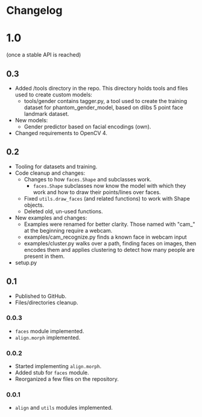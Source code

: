 # Changelog
# 1.0
(once a stable API is reached)

## 0.3
* Added /tools directory in the repo. This directory holds tools and files
  used to create custom models:
    * tools/gender contains tagger.py, a tool used to create the training
      dataset for phantom_gender_model, based on dlibs 5 point face landmark
      dataset.
* New models:
    * Gender predictor based on facial encodings (own).
* Changed requirements to OpenCV 4.

## 0.2
* Tooling for datasets and training.
* Code cleanup and changes:
    * Changes to how `faces.Shape` and subclasses work.
        * `faces.Shape` subclasses now know the model with which they work and
          how to draw their points/lines over faces.
    * Fixed `utils.draw_faces` (and related functions) to work with Shape
      objects.
    * Deleted old, un-used functions.
* New examples and changes:
    * Examples were renamed for better clarity. Those named with "cam_" at the
      beginning require a webcam.
    * examples/cam_recognize.py finds a known face in webcam input
    * examples/cluster.py walks over a path, finding faces on images, then
      encodes them and applies clustering to detect how many people are present
      in them.
* setup.py

## 0.1
* Published to GitHub.
* Files/directories cleanup.

### 0.0.3
* `faces` module implemented.
* `align.morph` implemented.

### 0.0.2
* Started implementing `align.morph`.
* Added stub for `faces` module.
* Reorganized a few files on the repository.

### 0.0.1
* `align` and `utils` modules implemented.
